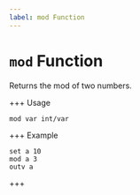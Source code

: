```yaml
---
label: mod Function
---
```


# `mod` Function

Returns the mod of two numbers.

+++ Usage
```
mod var int/var
```
+++ Example
```
set a 10
mod a 3
outv a
```
+++
